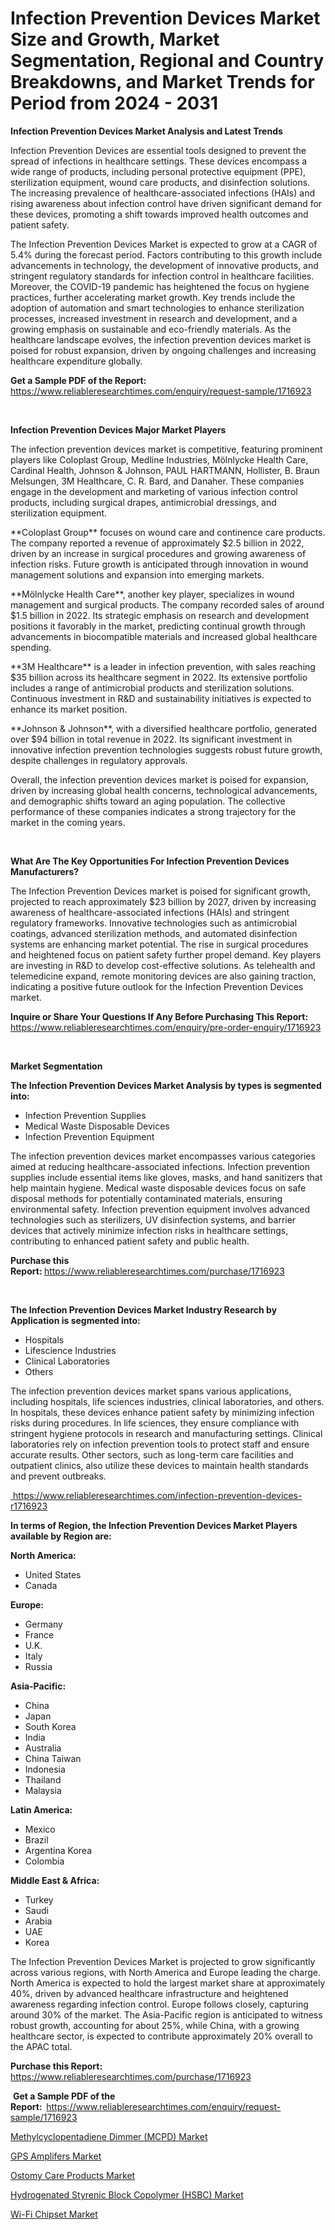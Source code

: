 <p><h1>Infection Prevention Devices Market Size and Growth, Market Segmentation, Regional and Country Breakdowns, and Market Trends for Period from 2024 -  2031</h1></p><p><strong>Infection Prevention Devices Market Analysis and Latest Trends</strong></p>
<p><p>Infection Prevention Devices are essential tools designed to prevent the spread of infections in healthcare settings. These devices encompass a wide range of products, including personal protective equipment (PPE), sterilization equipment, wound care products, and disinfection solutions. The increasing prevalence of healthcare-associated infections (HAIs) and rising awareness about infection control have driven significant demand for these devices, promoting a shift towards improved health outcomes and patient safety.</p><p>The Infection Prevention Devices Market is expected to grow at a CAGR of 5.4% during the forecast period. Factors contributing to this growth include advancements in technology, the development of innovative products, and stringent regulatory standards for infection control in healthcare facilities. Moreover, the COVID-19 pandemic has heightened the focus on hygiene practices, further accelerating market growth. Key trends include the adoption of automation and smart technologies to enhance sterilization processes, increased investment in research and development, and a growing emphasis on sustainable and eco-friendly materials. As the healthcare landscape evolves, the infection prevention devices market is poised for robust expansion, driven by ongoing challenges and increasing healthcare expenditure globally.</p></p>
<p><strong>Get a Sample PDF of the Report:&nbsp;</strong> <a href="https://www.reliableresearchtimes.com/enquiry/request-sample/1716923?utm_campaign=1455&utm_medium=2&utm_source=Github&utm_content=ia&utm_term=10102024&utm_id=infection-prevention-devices">https://www.reliableresearchtimes.com/enquiry/request-sample/1716923</a></p>
<p>&nbsp;</p>
<p><strong>Infection Prevention Devices Major Market Players</strong></p>
<p><p>The infection prevention devices market is competitive, featuring prominent players like Coloplast Group, Medline Industries, Mölnlycke Health Care, Cardinal Health, Johnson & Johnson, PAUL HARTMANN, Hollister, B. Braun Melsungen, 3M Healthcare, C. R. Bard, and Danaher. These companies engage in the development and marketing of various infection control products, including surgical drapes, antimicrobial dressings, and sterilization equipment.</p><p>**Coloplast Group** focuses on wound care and continence care products. The company reported a revenue of approximately $2.5 billion in 2022, driven by an increase in surgical procedures and growing awareness of infection risks. Future growth is anticipated through innovation in wound management solutions and expansion into emerging markets.</p><p>**Mölnlycke Health Care**, another key player, specializes in wound management and surgical products. The company recorded sales of around $1.5 billion in 2022. Its strategic emphasis on research and development positions it favorably in the market, predicting continual growth through advancements in biocompatible materials and increased global healthcare spending.</p><p>**3M Healthcare** is a leader in infection prevention, with sales reaching $35 billion across its healthcare segment in 2022. Its extensive portfolio includes a range of antimicrobial products and sterilization solutions. Continuous investment in R&D and sustainability initiatives is expected to enhance its market position.</p><p>**Johnson & Johnson**, with a diversified healthcare portfolio, generated over $94 billion in total revenue in 2022. Its significant investment in innovative infection prevention technologies suggests robust future growth, despite challenges in regulatory approvals.</p><p>Overall, the infection prevention devices market is poised for expansion, driven by increasing global health concerns, technological advancements, and demographic shifts toward an aging population. The collective performance of these companies indicates a strong trajectory for the market in the coming years.</p></p>
<p>&nbsp;</p>
<p><strong>What Are The Key Opportunities For Infection Prevention Devices Manufacturers?</strong></p>
<p><p>The Infection Prevention Devices market is poised for significant growth, projected to reach approximately $23 billion by 2027, driven by increasing awareness of healthcare-associated infections (HAIs) and stringent regulatory frameworks. Innovative technologies such as antimicrobial coatings, advanced sterilization methods, and automated disinfection systems are enhancing market potential. The rise in surgical procedures and heightened focus on patient safety further propel demand. Key players are investing in R&D to develop cost-effective solutions. As telehealth and telemedicine expand, remote monitoring devices are also gaining traction, indicating a positive future outlook for the Infection Prevention Devices market.</p></p>
<p><strong>Inquire or Share Your Questions If Any Before Purchasing This Report:</strong> <a href="https://www.reliableresearchtimes.com/enquiry/pre-order-enquiry/1716923?utm_campaign=1455&utm_medium=2&utm_source=Github&utm_content=ia&utm_term=10102024&utm_id=infection-prevention-devices">https://www.reliableresearchtimes.com/enquiry/pre-order-enquiry/1716923</a></p>
<p>&nbsp;</p>
<p><strong>Market Segmentation</strong></p>
<p><strong>The Infection Prevention Devices Market Analysis by types is segmented into:</strong></p>
<p><ul><li>Infection Prevention Supplies</li><li>Medical Waste Disposable Devices</li><li>Infection Prevention Equipment</li></ul></p>
<p><p>The infection prevention devices market encompasses various categories aimed at reducing healthcare-associated infections. Infection prevention supplies include essential items like gloves, masks, and hand sanitizers that help maintain hygiene. Medical waste disposable devices focus on safe disposal methods for potentially contaminated materials, ensuring environmental safety. Infection prevention equipment involves advanced technologies such as sterilizers, UV disinfection systems, and barrier devices that actively minimize infection risks in healthcare settings, contributing to enhanced patient safety and public health.</p></p>
<p><strong>Purchase this Report:&nbsp;</strong><a href="https://www.reliableresearchtimes.com/purchase/1716923?utm_campaign=1455&utm_medium=2&utm_source=Github&utm_content=ia&utm_term=10102024&utm_id=infection-prevention-devices">https://www.reliableresearchtimes.com/purchase/1716923</a></p>
<p>&nbsp;</p>
<p><strong>The Infection Prevention Devices Market Industry Research by Application is segmented into:</strong></p>
<p><ul><li>Hospitals</li><li>Lifescience Industries</li><li>Clinical Laboratories</li><li>Others</li></ul></p>
<p><p>The infection prevention devices market spans various applications, including hospitals, life sciences industries, clinical laboratories, and others. In hospitals, these devices enhance patient safety by minimizing infection risks during procedures. In life sciences, they ensure compliance with stringent hygiene protocols in research and manufacturing settings. Clinical laboratories rely on infection prevention tools to protect staff and ensure accurate results. Other sectors, such as long-term care facilities and outpatient clinics, also utilize these devices to maintain health standards and prevent outbreaks.</p></p>
<p><a href="https://www.reliableresearchtimes.com/infection-prevention-devices-r1716923?utm_campaign=1455&utm_medium=2&utm_source=Github&utm_content=ia&utm_term=10102024&utm_id=infection-prevention-devices">&nbsp;https://www.reliableresearchtimes.com/infection-prevention-devices-r1716923</a></p>
<p><strong>In terms of Region, the Infection Prevention Devices Market Players available by Region are:</strong></p>
<p>
    <p> <strong> North America: </strong>
        <ul>
            <li>United States</li>
            <li>Canada</li>
        </ul>
        </p> 
    <p> <strong> Europe: </strong>
        <ul>
            <li>Germany</li>
            <li>France</li>
            <li>U.K.</li>
            <li>Italy</li>
            <li>Russia</li>
        </ul>
        </p> 
    <p> <strong> Asia-Pacific: </strong>
        <ul>
            <li>China</li>
            <li>Japan</li>
            <li>South Korea</li>
            <li>India</li>
            <li>Australia</li>
            <li>China Taiwan</li>
            <li>Indonesia</li>
            <li>Thailand</li>
            <li>Malaysia</li>
        </ul>
        </p> 
    <p> <strong> Latin America: </strong>
        <ul>
            <li>Mexico</li>
            <li>Brazil</li>
            <li>Argentina Korea</li>
            <li>Colombia</li>
        </ul>
        </p> 
    <p> <strong> Middle East & Africa: </strong>
        <ul>
            <li>Turkey</li>
            <li>Saudi</li>
            <li>Arabia</li>
            <li>UAE</li>
            <li>Korea</li>
        </ul>
    </p>
    </p>
<p><p>The Infection Prevention Devices Market is projected to grow significantly across various regions, with North America and Europe leading the charge. North America is expected to hold the largest market share at approximately 40%, driven by advanced healthcare infrastructure and heightened awareness regarding infection control. Europe follows closely, capturing around 30% of the market. The Asia-Pacific region is anticipated to witness robust growth, accounting for about 25%, while China, with a growing healthcare sector, is expected to contribute approximately 20% overall to the APAC total.</p></p>
<p><strong>Purchase this Report: </strong><a href="https://www.reliableresearchtimes.com/purchase/1716923?utm_campaign=1455&utm_medium=2&utm_source=Github&utm_content=ia&utm_term=10102024&utm_id=infection-prevention-devices">https://www.reliableresearchtimes.com/purchase/1716923</a></p>
<p>&nbsp;<strong>Get a Sample PDF of the Report:&nbsp;&nbsp;</strong><a href="https://www.reliableresearchtimes.com/enquiry/request-sample/1716923?utm_campaign=1455&utm_medium=2&utm_source=Github&utm_content=ia&utm_term=10102024&utm_id=infection-prevention-devices">https://www.reliableresearchtimes.com/enquiry/request-sample/1716923</a></p>
<p><strong></strong></p>
<p><p><a href="https://www.linkedin.com/pulse/competitive-intelligence-methylcyclopentadiene-dimmer-mcpd-dyvef?utm_campaign=1455&utm_medium=2&utm_source=Github&utm_content=ia&utm_term=10102024&utm_id=infection-prevention-devices">Methylcyclopentadiene Dimmer (MCPD) Market</a></p><p><a href="https://www.linkedin.com/pulse/gps-amplifers-industry-sector-new-technologies-market-impact-forecasted-nqb2e?utm_campaign=1455&utm_medium=2&utm_source=Github&utm_content=ia&utm_term=10102024&utm_id=infection-prevention-devices">GPS Amplifers Market</a></p><p><a href="https://github.com/AshikRahman665/Market-Research-Report-List-1/blob/main/ostomy-care-products-market.md?utm_campaign=1455&utm_medium=2&utm_source=Github&utm_content=ia&utm_term=10102024&utm_id=infection-prevention-devices">Ostomy Care Products Market</a></p><p><a href="https://www.linkedin.com/pulse/booming-hydrogenated-styrenic-block-copolymer-hsbc-market-cq8qf?utm_campaign=1455&utm_medium=2&utm_source=Github&utm_content=ia&utm_term=10102024&utm_id=infection-prevention-devices">Hydrogenated Styrenic Block Copolymer (HSBC) Market</a></p><p><a href="https://www.linkedin.com/pulse/wi-fi-chipset-industry-forecast-market-shifts-strategic-imperatives-muowe?utm_campaign=1455&utm_medium=2&utm_source=Github&utm_content=ia&utm_term=10102024&utm_id=infection-prevention-devices">Wi-Fi Chipset Market</a></p></p>